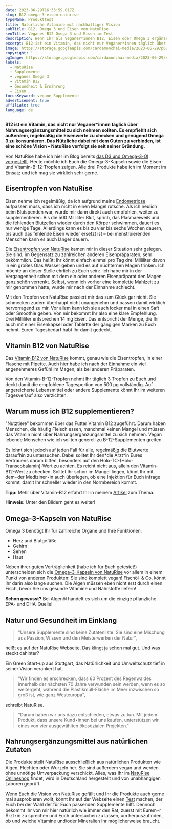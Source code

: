 ```yaml
---
date: 2023-06-29T16:33:59.017Z
slug: B12-omega-3-eisen-naturise
typeName: Produkttest
title: Natürliche Vitamine mit nachhaltiger Vision
subTitle: B12, Omega 3 und Eisen von NatuRise
seoTitle: Veganes B12 Omega 3 und Eisen im Test
description: Wenn Ihr als Veganer*innen B12, Eisen oder Omega 3 ergänzen müsst, seid Ihr hier richtig! Holt Euch jetzt alle Infos!
excerpt: B12 ist ein Vitamin, das nicht nur Veganer*innen täglich über Nahrungsergänzungsmittel zu sich nehmen sollten. Es empfiehlt sich außerdem, regelmäßig die Eisenwerte zu checken und genügend Omega 3 zu konsumieren. Das Nützliche dabei mit dem Guten zu verbinden, ist eine schöne Vision – NatuRise verfolgt sie seit seiner Gründung.
image: https://storage.googleapis.com/cardamonchai-media/2023-06-29/p6290492-2-jpg-imagine-080808_585b5b_2048_1536/640.webp
copyright: ''
ogImage: https://storage.googleapis.com/cardamonchai-media/2023-06-29/naturise-og-jpg-imagine-080808_52595d_1200_628/640.webp
labels:
  - NatuRise
  - Supplemente
  - veganes Omega 3
  - Vitamin B12
  - Gesundheit & Ernährung
  - Eisen
focusKeyword: vegane Supplemente
advertisement: true
affiliate: true
language: de
---
```


**B12 ist ein Vitamin, das nicht nur Veganer\*innen täglich über Nahrungsergänzungsmittel zu sich nehmen sollten. Es empfiehlt sich außerdem, regelmäßig die Eisenwerte zu checken und genügend Omega 3 zu konsumieren. Das Nützliche dabei mit dem Guten zu verbinden, ist eine schöne Vision – NatuRise verfolgt sie seit seiner Gründung.**

Von NatuRise habe ich hier im Blog bereits [das D3 und Omega-3-Öl vorgestellt](/2021/09/omega-3-vitamin-d-naturise/). Heute möchte ich Euch die Omega-3-Kapseln sowie die Eisen- und Vitamin-B-12-Tropfen zeigen. Alle drei Produkte habe ich im Moment im Einsatz und ich mag sie wirklich sehr gerne.

## Eisentropfen von NatuRise

Eisen nehme ich regelmäßig, da ich aufgrund meine [Endometriose](/2023/02/endometriose/) aufpassen muss, dass ich nicht in einen Mangel rutsche. Als ich neulich beim Blutspenden war, wurde mir dann direkt auch empfohlen, weiter zu supplementieren. Bis die 500 Milliliter Blut, sprich, das Plasmaeiweiß und die fehlenden Blutzellen wieder durch den Körper schwimmen, dauert es nur wenige Tage. Allerdings kann es bis zu vier bis sechs Wochen dauern, bis auch das fehlende Eisen wieder ersetzt ist – bei menstruierenden Menschen kann es auch länger dauern.

Die [Eisentropfen von NatuRise](https://www.naturise.de/mineral-airflow?utm_source=ADCELL&utm_medium=Text&utm_campaign=Standard&bid=244963-80259-) kamen mir in dieser Situation sehr gelegen. Sie sind, im Gegensatz zu zahlreichen anderen Eisenpräparaten, sehr bekömmlich. Das heißt: Ihr könnt einfach einmal pro Tag drei Milliliter davon in ein großes Glas Wasser geben und es auf nüchternen Magen trinken. Ich möchte an dieser Stelle ehrlich zu Euch sein:  Ich habe mir in der Vergangenheit schon mit dem ein oder anderen Eisenpräparat den Magen ganz schön verrenkt. Selbst, wenn ich vorher eine komplette Mahlzeit zu mir genommen hatte, wurde mir nach der Einnahme schlecht.

Mit den Tropfen von NatuRise passiert mir das zum Glück gar nicht. Sie schmecken zudem überhaupt nicht unangenehm und passen damit wirklich hervorragend zu mir. Vor allem kann ich sie auch locker mal in einen Saft oder Smoothie geben. Von mir bekommt Ihr also eine klare Empfehlung. Drei Milliliter entsprechen 14 mg Eisen. Das entspricht der Menge, die Ihr auch mit einer Eisenkapsel oder Tablette der gängigen Marken zu Euch nehmt. Euren Tagesbedarf habt Ihr damit gedeckt.

## Vitamin B12 von NatuRise

Das [Vitamin B12 von NatuRise](https://t.adcell.com/p/click?promoId=244963&slotId=80259&param0=https%3A%2F%2Fwww.naturise.de%2Fmountain-air) kommt, genau wie die Eisentropfen, in einer Flasche mit Pipette. Auch hier habe ich nach der Einnahme ein viel angenehmeres Gefühl im Magen, als bei anderen Präparaten.

Von den Vitamin-B-12-Tropfen nehmt Ihr täglich 3 Tropfen zu Euch und deckt damit die empfohlene Tagesportion von 500 µg vollständig. Auf angereicherte Lebensmittel oder andere Supplemente könnt Ihr im weiteren Tagesverlauf also verzichten.

## Warum muss ich B12 supplementieren?

"Nutztiere" bekommen über das Futter Vitamin B12 zugeführt. Darum haben Menschen, die häufig Fleisch essen, manchmal keinen Mangel und müssen das Vitamin nicht über Nahrungsergänzungsmittel zu sich nehmen. Vegan lebende Menschen wie ich sollten generell zu B-12-Supplementen greifen.

Es lohnt sich jedoch auf jeden Fall für alle, regelmäßig die Blutwerte daraufhin zu untersuchen. Dabei solltet Ihr den\*die Ärzt\*in Eures Vertrauens darum bitten, besonders auf den Holo-TC-(Holo-Transcobalamin)-Wert zu achten. Es reicht nicht aus, allein den Vitamin-B12-Wert zu checken. Solltet Ihr schon im Mangel liegen, könnt Ihr mit dem⋆der Mediziner⋆in auch überlegen, ob eine Injektion für Euch infrage kommt, damit Ihr schneller wieder in den Normbereich kommt.

**Tipp:** Mehr über Vitamin-B12 erfahrt Ihr in meinem [Artikel](/2014/08/vitamin-b12-mythos-und-wahrheit/) zum Thema.

**Hinweis:** Unter den Bildern geht es weiter!

<Gallery name="naturise-2023-06-29" />

## Omega-3-Kapseln von NatuRise

Omega 3 benötigt Ihr für zahlreiche Organe und Ihre Funktionen:

- Herz und Blutgefäße
- Gehirn
- Sehen
- Haut

Neben ihrer guten Verträglichkeit (habe ich für Euch getestet!) unterscheiden sich die [Omega-3-Kapseln von NatuRise](https://t.adcell.com/p/click?promoId=244963&slotId=80259&param0=https%3A%2F%2Fwww.naturise.de%2Fmarine-evergreen-kapseln) vor allem in einem Punkt von anderen Produkten: Sie sind komplett vegan! Fischöl  & Co. könnt Ihr darin also lange suchen. Die Algen müssen eben nicht erst durch einen Fisch, bevor Sie uns gesunde Vitamine und Nährstoffe liefern!

**Schon gewusst?** Bei Algenöl handelt es sich um die einzige pflanzliche EPA- und DHA-Quelle!

## Natur und Gesundheit im Einklang

> "Unsere Supplemente sind keine Zutatenliste. Sie sind eine Mischung aus Passion, Wissen und den Meisterwerken der Natur",

heißt es auf der NatuRise Webseite. Das klingt ja schon mal gut. Und was steckt dahinter?

Ein Green Start-up aus Stuttgart, das Natürlichkeit und Umweltschutz tief in seiner Vision verankert hat.

> "Wir finden es erschrecken, dass 60 Prozent des Regenwaldes innerhalb der nächsten 70 Jahre verwunden sein werden, wenn es so weitergeht, während die Plastikmüll-Fläche im Meer inzwischen so groß ist, wie ganz Westeuropa",

schreibt NatuRise.

> "Darum haben wir uns dazu entschieden, etwas zu tun. Mit jedem Produkt, dass unsere Kund⋆innen bei uns kaufen, unterstützen wir eines von vier ausgewählten ökosozialen Projekten."

## Nahrungsergänzungsmittel aus natürlichen Zutaten

Die Produkte stellt NatuRise ausschließlich aus natürlichen Produkten wie Algen, Flechten oder Wurzeln her. Sie sind außerdem vegan und werden ohne unnötige Umverpackung verschickt. Alles, was Ihr im [NatuRise Onlineshop](https://t.adcell.com/p/click?promoId=244963&slotId=80259&param0=https%3A%2F%2Fwww.naturise.de%2Fprodukte) findet, wird in Deutschland hergestellt und von unabhängigen Laboren geprüft.

Wenn Euch die Vision von NatuRise gefällt und Ihr die Produkte auch gerne mal ausprobieren wollt, könnt Ihr auf der Webseite einen [Test](https://t.adcell.com/p/click?promoId=244963&slotId=80259&param0=https%3A%2F%2Fwww.naturise.de%2Ftest-alle-produkte) machen, der Euch bei der Wahl der für Euch passenden Supplemente hilft. Dennoch bekommt Ihr von mir hier natürlich wie immer den Rat, zuerst mit Eurem⋆r Ärzt⋆in zu sprechen und Euch untersuchen zu lassen, um herauszufinden, ob und welche Vitamine und/oder Mineralien Ihr möglicherweise braucht.
